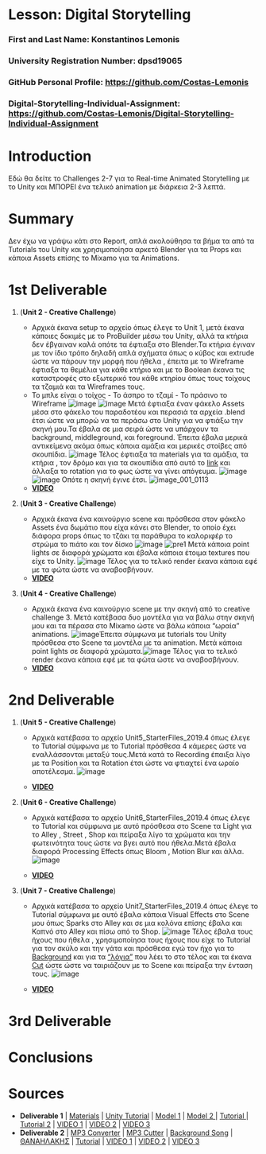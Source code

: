# Lesson: Digital Storytelling

### First and Last Name: Konstantinos Lemonis 
### University Registration Number: dpsd19065
### GitHub Personal Profile: https://github.com/Costas-Lemonis
### Digital-Storytelling-Individual-Assignment: https://github.com/Costas-Lemonis/Digital-Storytelling-Individual-Assignment

# Introduction
Εδώ θα δείτε το Challenges 2-7 για το Real-time Animated Storytelling με το Unity και ΜΠΟΡΕΙ ένα τελικό animation με διάρκεια 2-3 λεπτά.

# Summary
Δεν έχω να γράψω κάτι  στο Report, απλά ακολούθησα τα βήμα τα από τα Tutorials του Unity και χρησιμοποίησα αρκετό Blender για τα Props και κάποια Assets επίσης το Mixamo για τα Animations.
# 1st Deliverable
1. (**Unit 2 - Creative Challenge**) 
   - Αρχικά έκανα setup το αρχείο όπως έλεγε το Unit 1, μετά έκανα κάποιες δοκιμές με το ProBuilder μέσω του Unity, αλλά τα κτήρια δεν έβγαιναν καλά οπότε τα έφτιαξα στο Blender.Τα κτήρια έγιναν με τον ίδιο τρόπο δηλαδή απλά σχήματα όπως ο κύβος και extrude ώστε να πάρουν την μορφή που ήθελα , έπειτα με το Wireframe έφτιαξα τα θεμέλια για κάθε κτήριο και με το Boolean έκανα τις καταστροφές στο εξωτερικό του κάθε κτηρίου όπως τους τοίχους τα τζαμιά και τα Wireframes τους.
   - Το μπλε είναι ο τοίχος - Το άσπρο  το τζαμί - Το πράσινο το Wireframe ![image](https://user-images.githubusercontent.com/100446886/225607529-240db9d5-8643-48f3-9c8a-51feb861617e.png) ![image](https://user-images.githubusercontent.com/100446886/225610564-fa793e8c-102c-4bdf-8f34-1748ce0bc689.png) Μετά έφτιαξα έναν φάκελο Assets μέσα στο φάκελο του παραδοτέου και περασιά τα αρχεία .blend έτσι ώστε να μπορώ να τα περάσω στο Unity για να φτιάξω την σκηνή μου.Τα έβαλα σε μια σειρά ώστε να υπάρχουν τα background, middleground, και foreground. Έπειτα έβαλα μερικά αντικείμενα ακόμα όπως κάποια αμάξια και μερικές στοίβες από σκουπίδια. ![image](https://user-images.githubusercontent.com/100446886/225621600-64ec6ef0-b382-4da5-a186-fb889743ff36.png) Τέλος έφτιαξα τα materials για τα αμάξια, τα κτήρια , τον δρόμο και για τα σκουπίδια από αυτό το [link]( https://learn.unity.com/tutorial/creating-physically-based-materials-unity-2019-3#) και άλλαξα το rotation για το φως ώστε να γίνει απόγευμα. ![image](https://user-images.githubusercontent.com/100446886/225623003-4dd9a9a8-e30a-4a78-9fe3-d72b0ca141b0.png) ![image](https://user-images.githubusercontent.com/100446886/225623501-5752901b-c6ac-480b-9537-c982d1061da1.png) Οπότε η σκηνή έγινε έτσι. ![image_001_0113](https://user-images.githubusercontent.com/100446886/225623869-ba80067e-5feb-45d8-a479-6a67b388f08a.jpg)
   - **[VIDEO](https://www.youtube.com/watch?v=HFKrNcondeE)**
   
2. (**Unit 3 - Creative Challenge**)
   - Αρχικά έκανα ένα καινούργιο scene και πρόσθεσα στον φάκελο Assets ένα δωμάτιο που είχα κάνει στο Blender, το οποίο έχει διάφορα props όπως το τζάκι τα παράθυρα το καλοριφέρ το στρώμα  το πιάτο και τον δίσκο ![image](https://user-images.githubusercontent.com/100446886/227399448-939895d1-6f7e-43fb-8a99-da5f7ae8cb92.png)
 ![pre1](https://user-images.githubusercontent.com/100446886/226064415-0a96636c-45f0-4c38-9e7d-cdce9ef615c4.png) Μετά κάποια point lights σε διαφορά χρώματα και έβαλα κάποια έτοιμα textures που είχε το Unity. ![image](https://user-images.githubusercontent.com/100446886/226064578-ff4496fc-82ef-4103-a1d2-49ae2e446929.png) Τέλος για το τελικό render έκανα κάποια εφέ με τα φώτα ώστε να αναβοσβήνουν.
   - **[VIDEO](https://www.youtube.com/watch?v=zHCGdm5mJUo)**


3. (**Unit 4 - Creative Challenge**)
   - Αρχικά έκανα ένα καινούργιο scene με την σκηνή από το creative challenge 3. Μετά κατέβασα δυο μοντέλα για να βάλω στην σκηνή μου και τα πέρασα στο Mixamo ώστε να βάλω κάποια  “ωραία” animations. ![image](https://user-images.githubusercontent.com/100446886/226063234-b68a8657-d9fd-4f7a-8e5c-5080937b0e23.png)Έπειτα σύμφωνα με tutorials του Unity πρόσθεσα στο Scene τα μοντέλα με τα animation. Μετά κάποια point lights σε διαφορά χρώματα.![image](https://user-images.githubusercontent.com/100446886/226063915-599a754d-902c-47be-a56e-752c4f5f2e7a.png) Τέλος για το τελικό render έκανα κάποια εφέ με τα φώτα ώστε να αναβοσβήνουν.
   - **[VIDEO](https://www.youtube.com/watch?v=MrDuVcbp_Ws)**

# 2nd Deliverable
1. (**Unit 5 - Creative Challenge**) 
   - Αρχικά κατέβασα το αρχείο Unit5_StarterFiles_2019.4 όπως έλεγε το Tutorial σύμφωνα με το Tutorial πρόσθεσα 4 κάμερες ώστε να εναλλάσσονται μεταξύ τους.Μετά κατά το Recording έπαιξα λίγο με τα Position και τα Rotation έτσι ώστε να φτιαχτεί ένα ωραίο αποτέλεσμα.
   ![image](https://user-images.githubusercontent.com/100446886/227391239-4dd312c9-fb5e-455f-acbd-14f80250c598.png)

   - **[VIDEO](https://www.youtube.com/watch?v=syXEjVdY_Cw)**
   
2. (**Unit 6 - Creative Challenge**)
   - Αρχικά κατέβασα το αρχείο Unit6_StarterFiles_2019.4 όπως έλεγε το Tutorial και σύμφωνα με αυτό πρόσθεσα στο Scene τα Light για το Alley , Street , Shop και πείραξα λίγο τα χρώματα και την φωτεινότητα τους ώστε να βγει αυτό που ήθελα.Μετά έβαλα διαφορά Processing Effects όπως Bloom , Motion Blur και άλλα.
   ![image](https://user-images.githubusercontent.com/100446886/227392367-1fb5adc0-f892-4682-afe9-83a868ce5243.png)

   - **[VIDEO](https://www.youtube.com/watch?v=yA9XOMyBEYE)**


3. (**Unit 7 - Creative Challenge**)
   - Αρχικά κατέβασα το αρχείο Unit7_StarterFiles_2019.4 όπως έλεγε το Tutorial σύμφωνα με αυτό έβαλα κάποια Visual Effects στο Scene μου όπως Sparks στο Alley και σε μια κολόνα επίσης έβαλα και Καπνό στο Alley και πίσω από το Shop. ![image](https://user-images.githubusercontent.com/100446886/227394164-d1145efb-1b13-4afe-be47-7f6453c9d4d5.png) Τέλος έβαλα τους ήχους που ήθελα , χρησιμοποίησα τους ήχους που είχε το Tutorial για τον σκύλο και την γάτα και πρόσθεσα εγώ τον ήχο για το [Background]( https://www.youtube.com/watch?v=mw2kKyJu9gY) και για τα [“λόγια”](https://www.youtube.com/watch?v=a3wv7yjWZWQ) που λέει το στο τέλος και τα έκανα [Cut]( https://mp3cut.net/) ώστε ώστε να ταιριάζουν με το Scene και πείραξα την ένταση τους. ![image](https://user-images.githubusercontent.com/100446886/227395506-5419324b-c4b3-4ac1-b265-62b20494b013.png)


   - **[VIDEO](https://www.youtube.com/watch?v=wuly7GNDj6w)**


# 3rd Deliverable 


# Conclusions


# Sources
- **Deliverable 1** | [Materials](https://learn.unity.com/tutorial/creating-physically-based-materials-unity-2019-3#) | [Unity Tutorial](https://learn.unity.com/project/unit-2-realtime-previsualization?uv=2019.4&courseId=5ee00851edbc2a0022274f75) | [Model 1](https://sketchfab.com/3d-models/the-last-of-us-bloater-6b87499104e54ec1a480a495613d349f) | [Model 2 ](https://sketchfab.com/3d-models/gimli-86f314ff66704184853d2e53e2559978) | [Tutorial   ](https://learn.unity.com/project/unit-3-environment-modeling-set-dressing-in-unity?uv=2019.4&courseId=5ee00851edbc2a0022274f75) | [Tutorial 2](https://learn.unity.com/project/unit-4-creating-an-animatic-a-preliminary-version-of-an-animation?uv=2019.4&courseId=5ee00851edbc2a0022274f75) | [VIDEO 1](https://www.youtube.com/watch?v=HFKrNcondeE) | [VIDEO 2](https://www.youtube.com/watch?v=zHCGdm5mJUo) | [VIDEO 3](https://www.youtube.com/watch?v=MrDuVcbp_Ws)
- **Deliverable 2** | [MP3 Converter](https://www.easymp3converter.org/) | [MP3 Cutter](https://mp3cut.net/) | [Background Song](https://www.youtube.com/watch?v=mw2kKyJu9gY) | [ΘΑΝΑΗΛΑΚΗΣ](https://www.youtube.com/watch?v=a3wv7yjWZWQ) | [Tutorial](https://learn.unity.com/project/unit-5-create-compelling-shots-using-virtual-cameras?uv=2019.4&courseId=5ee00851edbc2a0022274f75) | [VIDEO 1](https://www.youtube.com/watch?v=syXEjVdY_Cw) | [VIDEO 2](https://www.youtube.com/watch?v=yA9XOMyBEYE) | [VIDEO 3](https://www.youtube.com/watch?v=wuly7GNDj6w)
